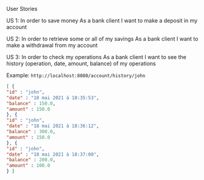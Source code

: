 User Stories

US 1:
In order to save money
As a bank client
I want to make a deposit in my account



US 2:
In order to retrieve some or all of my savings
As a bank client
I want to make a withdrawal from my account


US 3:
In order to check my operations
As a bank client
I want to see the history (operation, date, amount, balance) of my operations

Example: `http://localhost:8080/account/history/john`
```json
[ {
"id" : "john",
"date" : "18 mai 2021 à 18:35:53",
"balance" : 150.0,
"amount" : 150.0
}, {
"id" : "john",
"date" : "18 mai 2021 à 18:36:12",
"balance" : 300.0,
"amount" : 150.0
}, {
"id" : "john",
"date" : "18 mai 2021 à 18:37:00",
"balance" : 200.0,
"amount" : 100.0
} ]
```